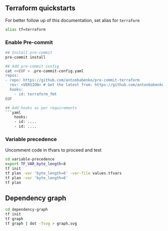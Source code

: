 ## Terraform quickstarts

For better follow up of this documentation, set alias for `terraform`
```bash
alias tf=terraform
```

### Enable Pre-commit

```bash
## Install pre-commit
pre-commit install

## Add pre-commit config
cat <<EOF > .pre-commit-config.yaml
repos:
- repo: https://github.com/antonbabenko/pre-commit-terraform
  rev: <VERSION> # Get the latest from: https://github.com/antonbabenko/pre-commit-terraform/releases
  hooks:
    - id: terraform_fmt
EOF

## Add hooks as per requirements
```yaml
    hooks:
    - id: ....
    - id: ....
```

### Variable precedence

Uncomment code in tfvars to proceed and test

```bash
cd variable-precedence
export TF_VAR_byte_length=8
tf init
tf plan -var 'byte_length=6' -var-file values.tfvars
tf plan -var 'byte_length=6'
tf plan
```

## Dependency graph

```bash
cd dependency-graph
tf init
tf graph
tf graph | dot -Tsvg > graph.svg
```
